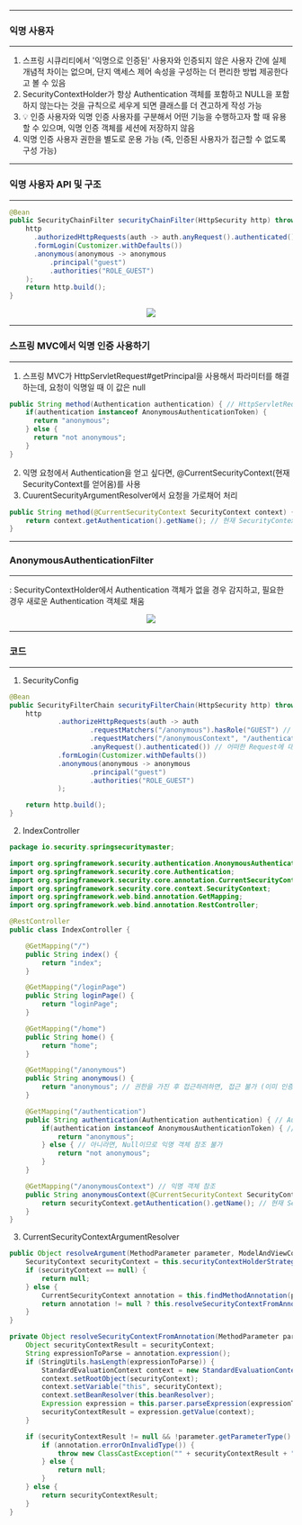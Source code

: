 -----
### 익명 사용자
-----
1. 스프링 시큐리티에서 '익명으로 인증된' 사용자와 인증되지 않은 사용자 간에 실제 개념적 차이는 없으며, 단지 액세스 제어 속성을 구성하는 더 편리한 방법 제공한다고 볼 수 있음
2. SecurityContextHolder가 항상 Authentication 객체를 포함하고 NULL을 포함하지 않는다는 것을 규칙으로 세우게 되면 클래스를 더 견고하게 작성 가능
3. 💡 인증 사용자와 익명 인증 사용자를 구분해서 어떤 기능을 수행하고자 할 때 유용할 수 있으며, 익명 인증 객체를 세션에 저장하지 않음
4. 익명 인증 사용자 권한을 별도로 운용 가능 (즉, 인증된 사용자가 접근할 수 없도록 구성 가능)

-----
### 익명 사용자 API 및 구조
-----
```java
@Bean
public SecurityChainFilter securityChainFilter(HttpSecurity http) throws Excepion {
    http
      .authorizedHttpRequests(auth -> auth.anyRequest().authenticated())
      .formLogin(Customizer.withDefaults())
      .anonymous(anonymous -> anonymous
          .principal("guest")
          .authorities("ROLE_GUEST")
    );
    return http.build();
}
```

<div align="center">
<img src="https://github.com/user-attachments/assets/6ec4550b-04a3-4aea-acf4-ea227555456c">
</div>

-----
### 스프링 MVC에서 익명 인증 사용하기
-----
1. 스프링 MVC가 HttpServletRequest#getPrincipal을 사용해서 파라미터를 해결하는데, 요청이 익명일 때 이 값은 null
```java
public String method(Authentication authentication) { // HttpServletRequest#getPrincipal가 Authentication 객체 내부에서 동작
    if(authentication instanceof AnonymousAuthenticationToken) {
      return "anonymous";
    } else {
      return "not anonymous";
    }
}
```

2. 익명 요청에서 Authentication을 얻고 싶다면, @CurrentSecurityContext(현재 SecurityContext를 얻어옴)를 사용
3. CuurentSecurityArgumentResolver에서 요청을 가로채어 처리
```java
public String method(@CurrentSecurityContext SecurityContext context) {
    return context.getAuthentication().getName(); // 현재 SecurityContext를 통해 객체 정보를 얻어와 익명 인증된 사용자 받아오기
}
```

-----
### AnonymousAuthenticationFilter
-----
: SecurityContextHolder에서 Authentication 객체가 없을 경우 감지하고, 필요한 경우 새로운 Authentication 객체로 채움
<div align="center">
<img src="https://github.com/user-attachments/assets/c7763f16-b84d-49e8-9626-392b417b53d1">
</div>

-----
### 코드
-----
1. SecurityConfig
```java
@Bean
public SecurityFilterChain securityFilterChain(HttpSecurity http) throws Exception {
    http
            .authorizeHttpRequests(auth -> auth
                    .requestMatchers("/anonymous").hasRole("GUEST") // GUEST 권한, 즉 익명 사용자만이 /anonymous에 접근이 가능하도록 설정  
                    .requestMatchers("/anonymousContext", "/authentication").permitAll() // 두 자원에 대해서는 익명 사용자를 참조하도록 설정
                    .anyRequest().authenticated()) // 어떠한 Request에 대해서 인증을 받아 인가 실시
            .formLogin(Customizer.withDefaults())
            .anonymous(anonymous -> anonymous
                    .principal("guest")
                    .authorities("ROLE_GUEST")
            );  

    return http.build();
}
```

2. IndexController
```java
package io.security.springsecuritymaster;

import org.springframework.security.authentication.AnonymousAuthenticationToken;
import org.springframework.security.core.Authentication;
import org.springframework.security.core.annotation.CurrentSecurityContext;
import org.springframework.security.core.context.SecurityContext;
import org.springframework.web.bind.annotation.GetMapping;
import org.springframework.web.bind.annotation.RestController;

@RestController
public class IndexController {

    @GetMapping("/")
    public String index() {
        return "index";
    }

    @GetMapping("/loginPage")
    public String loginPage() {
        return "loginPage";
    }

    @GetMapping("/home")
    public String home() {
        return "home";
    }

    @GetMapping("/anonymous")
    public String anonymous() {
        return "anonymous"; // 권한을 가진 후 접근하려하면, 접근 불가 (이미 인증을 받았으므로) (즉, GUEST 권한이 없음)
    }

    @GetMapping("/authentication") 
    public String authentication(Authentication authentication) { // Authentication 객체를 파라미터로 받음 (익명 객체를 참조받지 못하고 있음)
        if(authentication instanceof AnonymousAuthenticationToken) { // 익명 사용자 객체라면,
            return "anonymous"; 
        } else { // 아니라면, Null이므로 익명 객체 참조 불가
            return "not anonymous";
        }
    }

    @GetMapping("/anonymousContext") // 익명 객체 참조
    public String anonymousContext(@CurrentSecurityContext SecurityContext securityContext) {
        return securityContext.getAuthentication().getName(); // 현재 SecurityContext에서 익명 객체를 참조 받아 사용
    }
}
```

3. CurrentSecurityContextArgumentResolver
```java
public Object resolveArgument(MethodParameter parameter, ModelAndViewContainer mavContainer, NativeWebRequest webRequest, WebDataBinderFactory binderFactory) {
    SecurityContext securityContext = this.securityContextHolderStrategy.getContext(); // 사용자의 인증 객체를 참조할 수 있도록 하는 API
    if (securityContext == null) {
        return null;
    } else {
        CurrentSecurityContext annotation = this.findMethodAnnotation(parameter);
        return annotation != null ? this.resolveSecurityContextFromAnnotation(parameter, annotation, securityContext) : securityContext;
    }
}

private Object resolveSecurityContextFromAnnotation(MethodParameter parameter, CurrentSecurityContext annotation, SecurityContext securityContext) {
    Object securityContextResult = securityContext;
    String expressionToParse = annotation.expression();
    if (StringUtils.hasLength(expressionToParse)) {
        StandardEvaluationContext context = new StandardEvaluationContext();
        context.setRootObject(securityContext);
        context.setVariable("this", securityContext);
        context.setBeanResolver(this.beanResolver);
        Expression expression = this.parser.parseExpression(expressionToParse);
        securityContextResult = expression.getValue(context);
    }

    if (securityContextResult != null && !parameter.getParameterType().isAssignableFrom(securityContextResult.getClass())) {
        if (annotation.errorOnInvalidType()) {
            throw new ClassCastException("" + securityContextResult + " is not assignable to " + parameter.getParameterType());
        } else {
            return null;
        }
    } else {
        return securityContextResult;
    }
}
```

